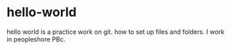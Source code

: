 # hello-world
hello world is a practice work on git. how to set up files and folders. 
I work in peopleshore PBc. 
